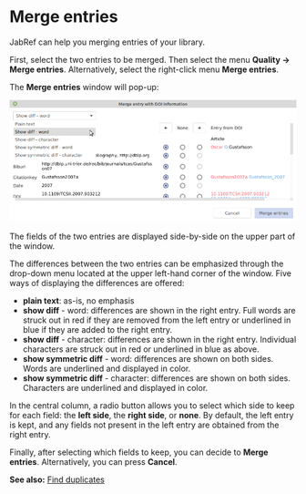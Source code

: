 # Merge entries

JabRef can help you merging entries of your library.

First, select the two entries to be merged. Then select the menu **Quality → Merge entries**. Alternatively, select the right-click menu **Merge entries**.

The **Merge entries** window will pop-up:

![](../.gitbook/assets/getdoi-mergeentrieswithdoiinformation-jabref5.2%20%281%29%20%281%29%20%281%29.png)

The fields of the two entries are displayed side-by-side on the upper part of the window.

The differences between the two entries can be emphasized through the drop-down menu located at the upper left-hand corner of the window. Five ways of displaying the differences are offered:

* **plain text**: as-is, no emphasis
* **show diff** - word: differences are shown in the right entry. Full words are struck out in red if they are removed from the left entry or underlined in blue if they are added to the right entry.
* **show diff** - character: differences are shown in the right entry. Individual characters are struck out in red or underlined in blue as above.
* **show symmetric diff** - word: differences are shown on both sides. Words are underlined and displayed in color.
* **show symmetric diff** - character: differences are shown on both sides.  Characters are underlined and displayed in color.

In the central column, a radio button allows you to select which side to keep for each field: the **left side**, the **right side**, or **none**. By default, the left entry is kept, and any fields not present in the left entry are obtained from the right entry.

Finally, after selecting which fields to keep, you can decide to **Merge entries**. Alternatively, you can press **Cancel**.

**See also:** [Find duplicates](findduplicates.md)

